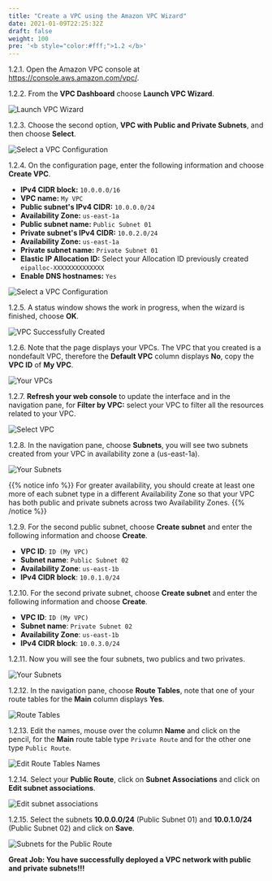 ```yaml
---
title: "Create a VPC using the Amazon VPC Wizard"
date: 2021-01-09T22:25:32Z
draft: false
weight: 100
pre: '<b style="color:#fff;">1.2 </b>'
---
```

1.2.1\. Open the Amazon VPC console at https://console.aws.amazon.com/vpc/.

1.2.2\. From the **VPC Dashboard** choose **Launch VPC Wizard**.

![Launch VPC Wizard](images/launch-vpc-wizard.png)

1.2.3\. Choose the second option, **VPC with Public and Private Subnets**, and then choose **Select**.

![Select a VPC Configuration](images/select-wizard.png)

1.2.4\. On the configuration page, enter the following information and choose **Create VPC**.

* **IPv4 CIDR block:** `10.0.0.0/16`
* **VPC name:** `My VPC`
* **Public subnet's IPv4 CIDR:** `10.0.0.0/24`
* **Availability Zone:** `us-east-1a`
* **Public subnet name:** `Public Subnet 01`
* **Private subnet's IPv4 CIDR:** `10.0.2.0/24`
* **Availability Zone:** `us-east-1a`
* **Private subnet name:** `Private Subnet 01`
* **Elastic IP Allocation ID:** Select your Allocation ID previously created `eipalloc-XXXXXXXXXXXXXX`
* **Enable DNS hostnames:** `Yes`

![Select a VPC Configuration](images/public-private-wizard.png)

1.2.5\. A status window shows the work in progress, when the wizard is finished, choose **OK**.

![VPC Successfully Created](images/vpc-created.png)

1.2.6\. Note that the page displays your VPCs. The VPC that you created is a nondefault VPC, therefore the **Default VPC** column displays **No**, copy the **VPC ID** of **My VPC**.

![Your VPCs](images/vpc-list.png)

1.2.7\. **Refresh your web console** to update the interface and in the navigation pane, for **Filter by VPC:** select your VPC to filter all the resources related to your VPC.

![Select VPC](images/vpc-select-vpc.png)

1.2.8\. In the navigation pane, choose **Subnets**, you will see two subnets created from your VPC in availability zone a (us-east-1a).

![Your Subnets](images/vpc-two-subnets.png)

{{% notice info %}}
For greater availability, you should create at least one more of each subnet type in a different Availability Zone so that your VPC has both public and private subnets across two Availability Zones.
{{% /notice %}}

1.2.9\. For the second public subnet, choose **Create subnet** and enter the following information and choose **Create**.

* **VPC ID**: `ID (My VPC)`
* **Subnet name**: `Public Subnet 02`
* **Availability Zone**: `us-east-1b`
* **IPv4 CIDR block**: `10.0.1.0/24`

1.2.10\. For the second private subnet, choose **Create subnet** and enter the following information and choose **Create**.

* **VPC ID**: `ID (My VPC)`
* **Subnet name**: `Private Subnet 02`
* **Availability Zone**: `us-east-1b`
* **IPv4 CIDR block**: `10.0.3.0/24`

1.2.11\. Now you will see the four subnets, two publics and two privates.

![Your Subnets](images/vpc-subnets.png)

1.2.12\. In the navigation pane, choose **Route Tables**, note that one of your route tables for the **Main** column displays **Yes**.

![Route Tables](images/vpc-route-tables.png)

1.2.13\. Edit the names, mouse over the column **Name** and click on the pencil, for the **Main** route table type `Private Route` and for the other one type `Public Route`.

![Edit Route Tables Names](images/vpc-route-tables-names.png)

1.2.14\. Select your **Public Route**, click on **Subnet Associations** and click on **Edit subnet associations**.

![Edit subnet associations](images/vpc-edit-subnets-assoc.png)

1.2.15\. Select the subnets **10.0.0.0/24** (Public Subnet 01) and **10.0.1.0/24** (Public Subnet 02) and click on **Save**.

![Subnets for the Public Route](images/route-edit-subnets.png)

**Great Job: You have successfully deployed a VPC network with public and private subnets!!!**